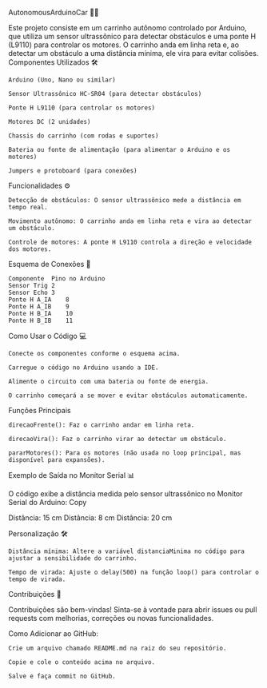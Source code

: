 AutonomousArduinoCar 🚗🤖

Este projeto consiste em um carrinho autônomo controlado por Arduino, que utiliza um sensor ultrassônico para detectar obstáculos e uma ponte H (L9110) para controlar os motores. O carrinho anda em linha reta e, ao detectar um obstáculo a uma distância mínima, ele vira para evitar colisões.
Componentes Utilizados 🛠️

    Arduino (Uno, Nano ou similar)

    Sensor Ultrassônico HC-SR04 (para detectar obstáculos)

    Ponte H L9110 (para controlar os motores)

    Motores DC (2 unidades)

    Chassis do carrinho (com rodas e suportes)

    Bateria ou fonte de alimentação (para alimentar o Arduino e os motores)

    Jumpers e protoboard (para conexões)

Funcionalidades ⚙️

    Detecção de obstáculos: O sensor ultrassônico mede a distância em tempo real.

    Movimento autônomo: O carrinho anda em linha reta e vira ao detectar um obstáculo.

    Controle de motores: A ponte H L9110 controla a direção e velocidade dos motores.

Esquema de Conexões 🔌

    Componente	Pino no Arduino
    Sensor Trig	2
    Sensor Echo	3
    Ponte H A_IA	8
    Ponte H A_IB	9
    Ponte H B_IA	10
    Ponte H B_IB	11
    
Como Usar o Código 💻

    Conecte os componentes conforme o esquema acima.

    Carregue o código no Arduino usando a IDE.

    Alimente o circuito com uma bateria ou fonte de energia.

    O carrinho começará a se mover e evitar obstáculos automaticamente.

Funções Principais

    direcaoFrente(): Faz o carrinho andar em linha reta.

    direcaoVira(): Faz o carrinho virar ao detectar um obstáculo.

    pararMotores(): Para os motores (não usada no loop principal, mas disponível para expansões).

Exemplo de Saída no Monitor Serial 📊

O código exibe a distância medida pelo sensor ultrassônico no Monitor Serial do Arduino:
Copy

Distância: 15 cm
Distância: 8 cm
Distância: 20 cm

Personalização 🛠️

    Distância mínima: Altere a variável distanciaMinima no código para ajustar a sensibilidade do carrinho.

    Tempo de virada: Ajuste o delay(500) na função loop() para controlar o tempo de virada.

Contribuições 🤝

Contribuições são bem-vindas! Sinta-se à vontade para abrir issues ou pull requests com melhorias, correções ou novas funcionalidades.

Como Adicionar ao GitHub:

    Crie um arquivo chamado README.md na raiz do seu repositório.

    Copie e cole o conteúdo acima no arquivo.

    Salve e faça commit no GitHub.
